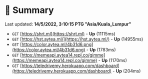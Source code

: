 # 📖 Summary
Last updated: **14/5/2022, 3:10:15 PTG "Asia/Kuala_Lumpur"**

- `GET` [https://shrt.ml](https://shrt.ml) - **Up** (11115ms)
- `GET` [https://hst.aytea.ml/](https://hst.aytea.ml/) - **Up** (14955ms)
- `GET` [https://color.aytea.ml/4b31d6.png](https://color.aytea.ml/4b31d6.png) - **Up** (1783ms)
- `GET` [https://memeapi.aytea14.repl.co/gimme](https://memeapi.aytea14.repl.co/gimme) - **Up** (1170ms)
- `GET` [https://teledrivemy.herokuapp.com/dashboard](https://teledrivemy.herokuapp.com/dashboard) - **Up** (204ms)

